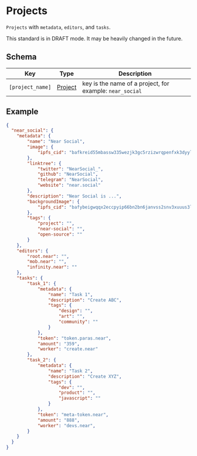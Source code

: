# Projects

`Projects` with `metadata`, `editors`, and `tasks`.

This standard is in DRAFT mode. It may be heavily changed in the future.

## Schema

| Key | Type | Description |
|---------------------|----------------------|-----------------------------------------------------------------------|
| `[project_name]` | [Project](./Project.md) | key is the name of a project, for example: `near_social` |

## Example

```json
{
  "near_social": {
    "metadata": {
        "name": "Near Social",
        "image": {
            "ipfs_cid": "bafkreid55mbassw335wezjk3gc5rzizwrqpenfxk3dyyljumxvezplhjg4"
        },
        "linktree": {
            "twitter": "NearSocial_",
            "github": "NearSocial",
            "telegram": "NearSocial",
            "website": "near.social"
        },
        "description": "Near Social is ...",
        "backgroundImage": {
            "ipfs_cid": "bafybeigwqqx2eccpyip66bn2bn6janvss2snv3xuuus3ltin6i46mfkyam"
        },
        "tags": {
            "project": "",
            "near-social": "",
            "open-source": ""
        }
    },
    "editors": {
        "root.near": "",
        "mob.near": "",
        "infinity.near": ""
    },
    "tasks": {
        "task_1": {
            "metadata": {
                "name": "Task 1",
                "description": "Create ABC",
                "tags": {
                    "design": "",
                    "art": "",
                    "community": ""
                }
            },
            "token": "token.paras.near",
            "amount": "359",
            "worker": "create.near"
        },
        "task_2": {
            "metadata": {
                "name": "Task 2",
                "description": "Create XYZ",
                "tags": {
                    "dev": "",
                    "product": "",
                    "javascript": ""
                }
            },
            "token": "meta-token.near",
            "amount": "888",
            "worker": "devs.near",
        }
    }
  }
}
```